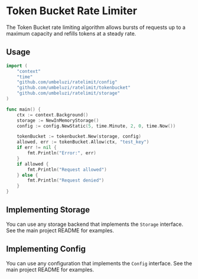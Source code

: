 # Token Bucket Rate Limiter

The Token Bucket rate limiting algorithm allows bursts of requests up to a maximum capacity and refills tokens at a steady rate.

## Usage

```go
import (
    "context"
    "time"
    "github.com/umbeluzi/ratelimit/config"
    "github.com/umbeluzi/ratelimit/tokenbucket"
    "github.com/umbeluzi/ratelimit/storage"
)

func main() {
    ctx := context.Background()
    storage := NewInMemoryStorage()
    config := config.NewStatic(5, time.Minute, 2, 0, time.Now())

    tokenBucket := tokenbucket.New(storage, config)
    allowed, err := tokenBucket.Allow(ctx, "test_key")
    if err != nil {
        fmt.Println("Error:", err)
    }
    if allowed {
        fmt.Println("Request allowed")
    } else {
        fmt.Println("Request denied")
    }
}
```

## Implementing Storage

You can use any storage backend that implements the `Storage` interface. See the main project README for examples.

## Implementing Config

You can use any configuration that implements the `Config` interface. See the main project README for examples.
